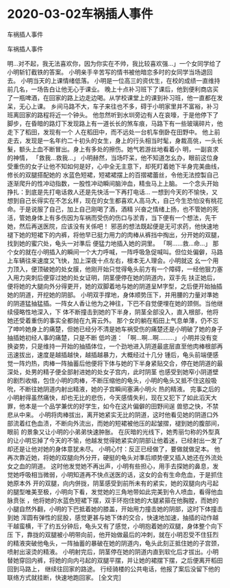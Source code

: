 # 2020-03-02车祸插人事件



车祸插人事件



车祸插人事件


明…对不起，我无法喜欢你，因为你实在不帅，我比较喜欢强…」一个女同学给了小明斩钉截铁的答案。 小明亲手辛苦写的情书被他暗恋多时的女同学当场退回去。 小明当天的上课情绪低落。 小明是一位高三的资优生，在校的成绩一直维持前几名，一场告白让他无心于课业。  晚上十点补习班下了课后，他到便利商店买了一瓶啤酒，在回家的路上边走边喝。从学校课堂上的课到补习班，他一直都在发呆，无心上课。 乡间马路不大，车子来往也不多，碍于小明家里并不富裕，补习班离回家的路程将近一个钟头。  他忽然听到水圳旁边有人在哀嚎，于是他停下了脚步，在昏暗的路灯下发现路上有一道长长的煞车痕，马路下有一些玻璃碎片，他走下了稻田，发现有一个  人在稻田中，而不远处一台机车倒卧在田野中。  他上前走去，发现是一名年约二十初头的女生，身上的行头相当时髦，身裁高佻，一头长髮，额头上血不断冒出。身上有多处的擦伤。她气若游丝地看着小  明，一副哀求的神情， 「救我…救我…」 小明赫然，当场吓呆，他不知道怎幺办，眼前这位身受重伤的女子让他不知如何是好，心中全无主意下，却死盯着她下半身完美曲线，修长的双腿搭配她的  水蓝色短裙，短裙裙摆上的百摺裙蕾丝，令他无法控製自己逐渐爬升的性冲动指数，一股性冲动瞬间脑沖血，精虫马上上脑。 一个念头开始挣扎：到底是先打电话救人还是先快活一下再打电话… 一想到今天的不愉快，又想到自己长得实在不怎幺样，现在的女生都喜欢人高马大，自己今生恐怕没有桃花命。于是说服了自己，加上自己刚喝了酒，酒精  兴奋之情绪上扬，也不管她的死活，管她身体上有多伤因为车祸而受伤的伤口与淤青，当下便有一个想法，先干她，然后再送医院，应该没有关係吧！ 邪恶的想法既起便是无可求药，他快速地褪下她的短裙下的内裤，将他早已挺力用力的肉棒从裤挡中掏出，分开她的双腿，找到她的蜜穴处，龟头一对準后  便猛力地插入她的洞里。 「啊……救…命…」  那个女的就在小明插入的瞬间一个大力呼喊，一阵呼吸急促喊叫。但位处偏僻，马路上车辆往来速度又飞快，加上深夜十点左右，根本无人理会。小明就这  幺一个用力顶入，便顶破她的处女膜，他刚开始只觉得龟头前方有一个障碍，一经他狠力塞入用力突刺后便穿过她的处女证明，阴茎便停在她的阴道内，双手先  扶正她后，便将她的大腿向外分得更开，她的双脚着地与她的阴道呈M字型，之后便开始抽插她的阴道，开挖她的阴部。 小明双手撑地，身体顺势压下，并用腰的力量对準她的阴道猛抽猛插。一阵女人香让他为之神往，下巴不自觉便埋在她的颈侧。当他继续侵略性地深入，下  体不断撞击到她的下半身，阴茎全部没入，直入根部，他将她还受着重伤的事实全都抛在九宵云外。  那个女的躺在稻田上气息单薄，仍不忘了呻吟她身上的痛楚，但她已经分不清是她车祸受伤的痛楚还是小明破了她的身子抽插她初经人事的痛楚，只是不断  低吟道： 「啊…啊…啊………」 小明并没有变换姿势，只是维持一开始的抽插体位，一个劲地进入阴道最底层直至他肉棒根部再迅速拔出，速度是越插越快，越插越暴力，大概经过十几分  锺后，龟头前端便感觉一阵灼热，肉棒一阵抽蓄后他便将下体与她的下半身紧贴交合，停在她阴道的最深处，处男的精子便全部射进她的处女子宫内，此时阴茎  也感受到她窄小阴道壁的剧烈收缩，包住小明的肉棒，不断压缩他的龟头，小明的龟头又抵不住这般吸吮，不断往她阴道内射出精液，她的子宫瞬间塞满小明火  热的精液。  完事之后的小明射得虽然痛快，却也无比的悲伤，今天感情失利，现在又犯下了如此滔天大罪，他本是一个品学兼优的好学生，如今在这片偏僻的田野间逞  兽慾之快，不禁悲从中来。 小明将肉棒拔出，离开她紧实无比的阴道，这时他看见她的阴道口外部流着红色血渍，不断向外流出，而她的短裙被他压的起皱摺，褪到她的腹部间，眼前  的景象又让小明的小弟弟快速肿胀。  在灰暗的光线下，她秀丽匀称的外型真的让小明忘掉了今天的不愉，他越发觉得她紧实的阴部让他着迷，已经射出一发了却还是让他对她的身体意犹未尽。 小明心忖：反正已经做了，要做就做足本。 他再次靠近她，将她的双腿向外分开，硬挺的龟头对準后顺势便又插入她还在外流处女之血的阴道。 这时他发觉她不再出声，小明有些担心，用手去探她的鼻息，发觉她呼吸相当微弱，小明知道再不快点送医的话，这女的会有生命危血，于是抓住她原本外  开的双腿，向内併拢，阴茎感受到前所未有的紧实，她的双腿向内弓起的腿型唯美至极，小明向下看，发觉她的三角地带如此完美到令人喷血，看得他血脉贲张  ，他将她的水蓝色短裙下摆，双手环抱住她的大腿紧箍在他胸膛，而她的小腿自然外翻，小明的下巴抵着她的膝盖，开始用力撞击她的阴部，这时下体撞击到她  浑圆有弹性的屁股，感觉更甚与她下体的交合，快速地加速，抽插的动作越干越蛮横，干了约五分钟后，龟头又有了感觉，小明抱着她的双腿，身体整个向下压  下，靠拢的双腿被小明带向前，他开始做最后的冲刺，就在小明忍受不住狂烈的精液突破他龟头，一阵抽蓄的暴破在她的阴道内，龟头此刻正抵住她的子宫颈，  喷射出滚烫的精液。 小明射完后，阴茎停在她的阴道内直到软化后才拔出。小明替她穿回内裤，将她的向内弓起的双腿平摆，并让她的裙摆下摆，之后便离开稻田回到马路上，  继续往回家的路途。 行经骑楼的公共电话，他报了案后没留下他的联络方式就挂断，快速地跑回家。  [全文完]
            

